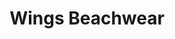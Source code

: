 ---
title: "Wings Beachwear"
url: /carolina-beach/wings-beachwear-north-lake-park-boulevard/
shop: Dorfladen
---
